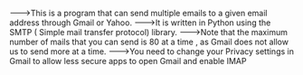 --->This is a program that can send multiple emails to a given email address through Gmail or Yahoo.
--->It is written in Python using the SMTP ( Simple mail transfer protocol) library.
--->Note that the maximum number of mails that you can send is 80 at a time , as Gmail does not allow us to send more at a time.
--->You need to change your Privacy settings in Gmail to allow less secure apps to open Gmail and enable IMAP

